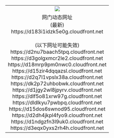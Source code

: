 ﻿<table>
  <tr></tr>
  <tr><td colspan=2 align=center><img src="https://d183i1idzk5e0g.cloudfront.net/Up/oGate.jpg" /></td></tr>
  <tr><td colspan=2 align=center>网门动态网址<br/>(最新)
<br>https://d183i1idzk5e0g.cloudfront.net
<br/><br/>(以下网址可能失效)
<br>https://d2nu7baach5tpq.cloudfront.net
<br>https://d3golgxmcr2le2.cloudfront.net
<br>https://d18mrp9pm0nwc0.cloudfront.net
<br>https://d15zir4dqqazsl.cloudfront.net
<br>https://d2q7l1vpslx38a.cloudfront.net
<br>https://dk2p72uhbobwk.cloudfront.net
<br>https://d1jgy2wl8jpyrv.cloudfront.net
<br>https://dlf5o81xrw97g.cloudfront.net
<br>https://dldlkyu7pwbpq.cloudfront.net
<br>https://d15dos6swnod95.cloudfront.net
<br>https://d2dh4jkpl4fyo9.cloudfront.net
<br>https://d1ndgzfn3l9uk0.cloudfront.net
<br>https://d3eqx0yxs2rh4h.cloudfront.net
    </td>
  </tr>
</table>
